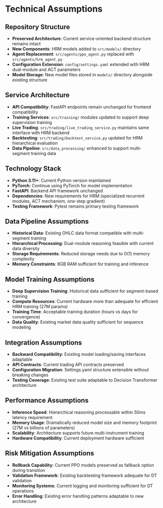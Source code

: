 # Technical Assumptions

## Repository Structure

- **Preserved Architecture**: Current service-oriented backend structure remains intact
- **New Components**: HRM models added to `src/models/` directory
- **Agent Replacement**: `src/agents/ppo_agent.py` replaced with `src/agents/hrm_agent.py`
- **Configuration Extension**: `config/settings.yaml` extended with HRM dual-module and ACT parameters
- **Model Storage**: New model files stored in `models/` directory alongside existing structure

## Service Architecture

- **API Compatibility**: FastAPI endpoints remain unchanged for frontend compatibility
- **Training Services**: `src/training/` modules updated to support deep supervision training
- **Live Trading**: `src/trading/live_trading_service.py` maintains same interface with HRM backend
- **Backtesting**: `src/trading/backtest_service.py` updated for HRM hierarchical evaluation
- **Data Pipeline**: `src/data_processing/` enhanced to support multi-segment training data

## Technology Stack

- **Python 3.11+**: Current Python version maintained
- **PyTorch**: Continue using PyTorch for model implementation
- **FastAPI**: Backend API framework unchanged
- **Dependencies**: New requirements for HRM (specialized recurrent modules, ACT mechanism, one-step gradient)
- **Testing Framework**: Pytest remains primary testing framework

## Data Pipeline Assumptions

- **Historical Data**: Existing OHLC data format compatible with multi-segment training
- **Hierarchical Processing**: Dual-module reasoning feasible with current data diversity
- **Storage Requirements**: Reduced storage needs due to O(1) memory complexity
- **Memory Constraints**: 8GB RAM sufficient for training and inference

## Model Training Assumptions

- **Deep Supervision Training**: Historical data sufficient for segment-based training
- **Compute Resources**: Current hardware more than adequate for efficient HRM training (27M params)
- **Training Time**: Acceptable training duration (hours vs days for convergence)
- **Data Quality**: Existing market data quality sufficient for sequence modeling

## Integration Assumptions

- **Backward Compatibility**: Existing model loading/saving interfaces adaptable
- **API Contracts**: Current trading API contracts preserved
- **Configuration Migration**: Settings.yaml structure extensible without breaking changes
- **Testing Coverage**: Existing test suite adaptable to Decision Transformer architecture

## Performance Assumptions

- **Inference Speed**: Hierarchical reasoning processable within 50ms latency requirement
- **Memory Usage**: Dramatically reduced model size and memory footprint (27M vs billions of parameters)
- **Scalability**: Architecture supports future multi-instrument training
- **Hardware Compatibility**: Current deployment hardware sufficient

## Risk Mitigation Assumptions

- **Rollback Capability**: Current PPO models preserved as fallback option during transition
- **Validation Framework**: Existing backtesting framework adequate for DT validation
- **Monitoring Systems**: Current logging and monitoring sufficient for DT operations
- **Error Handling**: Existing error handling patterns adaptable to new architecture
